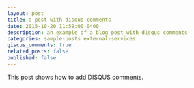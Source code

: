 ```yaml
---
layout: post
title: a post with disqus comments
date: 2015-10-20 11:59:00-0400
description: an example of a blog post with disqus comments
categories: sample-posts external-services
giscus_comments: true
related_posts: false
published: false
---
```

This post shows how to add DISQUS comments.
